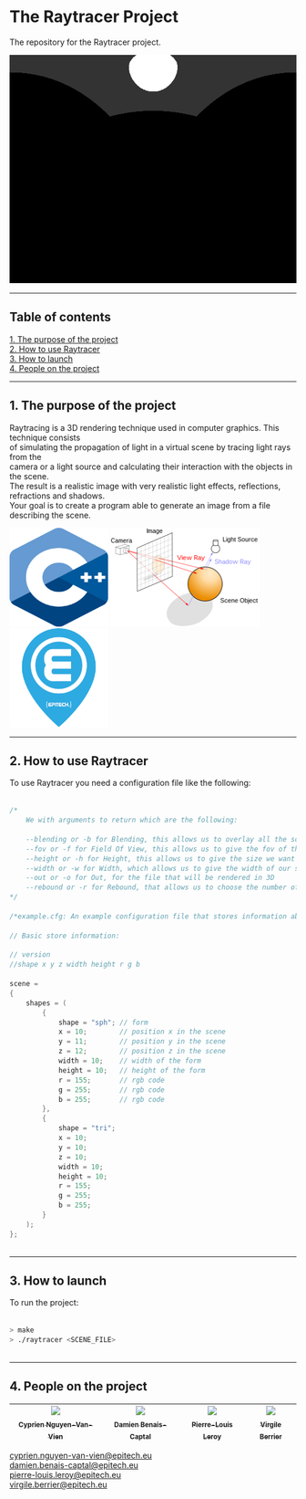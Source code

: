 # The Raytracer Project   
  
The repository for the Raytracer project.  
  
<img src="doc/raytracer.gif" alt="demonstration Raytracer" width="680" height="400">  
  
  
---  
  
  
## Table of contents  
  
[1. The purpose of the project](#titre1)  
[2. How to use Raytracer](#titre2)  
[3. How to launch](#titre3)  
[4. People on the project](#titre4)  
  
  
---  
  
  
## <a id="titre1"></a>1. The purpose of the project   
  
Raytracing is a 3D rendering technique used in computer graphics. This technique consists  
of simulating the propagation of light in a virtual scene by tracing light rays from the  
camera or a light source and calculating their interaction with the objects in the scene.  
The result is a realistic image with very realistic light effects, reflections, refractions and shadows.  
Your goal is to create a program able to generate an image from a file describing the scene.  
  
<img src="doc/CPP_logo.png" alt="Logo Cpp" width="173" height="173">  
<img src="doc/Raytracer_diagram.png" alt="Raytracer Diagram" width="263" height="173">  
<img src="doc/Epitech_logo.png" alt="Logo Epitech" width="173" height="173">  
  
  
---  
  
  
## <a id="titre2"></a>2. How to use Raytracer   
  
To use Raytracer you need a configuration file like the following:  
  
```cpp  
  
/*  
    We with arguments to return which are the following:  
  
    --blending or -b for Blending, this allows us to overlay all the scene possibilities  
    --fov or -f for Field Of View, this allows us to give the fov of the scene  
    --height or -h for Height, this allows us to give the size we want for our scene  
    --width or -w for Width, which allows us to give the width of our scene  
    --out or -o for Out, for the file that will be rendered in 3D  
    --rebound or -r for Rebound, that allows us to choose the number of bounce of the light  
*/  
  
/*example.cfg: An example configuration file that stores information about a store. */  
  
// Basic store information:  
  
// version  
//shape x y z width height r g b  
  
scene =  
{  
    shapes = (  
        {  
            shape = "sph"; // form  
            x = 10;        // position x in the scene  
            y = 11;        // position y in the scene  
            z = 12;        // position z in the scene  
            width = 10;    // width of the form  
            height = 10;   // height of the form  
            r = 155;       // rgb code  
            g = 255;       // rgb code  
            b = 255;       // rgb code  
        },  
        {  
            shape = "tri";  
            x = 10;  
            y = 10;  
            z = 10;  
            width = 10;  
            height = 10;  
            r = 155;  
            g = 255;  
            b = 255;  
        }  
    );  
};  
  
```  
  
  
---  
  
  
## <a id="titre3"></a>3. How to launch   
  
To run the project:  
  
```sh  
  
> make  
> ./raytracer <SCENE_FILE>  
  
```  
  
  
---  
  
  
## <a id="titre4"></a>4. People on the project   
  
| [<img src="https://github.com/Cyprien-nguyen-van-vien.png?size=85" width=85><br><sub>Cyprien Nguyen-Van-Vien</sub>](https://github.com/Cyprien-nguyen-van-vien) | [<img src="https://github.com/damienBC.png?size=85" width=85><br><sub>Damien Benais-Captal</sub>](https://github.com/damienBC) | [<img src="https://github.com/Pierrelouisleroy.png?size=85" width=85><br><sub>Pierre-Louis Leroy</sub>](https://github.com/Pierrelouisleroy) | [<img src="https://github.com/Lipatant.png?size=85" width=85><br><sub>Virgile Berrier</sub>](https://github.com/Lipatant)  
| :--: | :--: | :--: | :--: |  

cyprien.nguyen-van-vien@epitech.eu  
damien.benais-captal@epitech.eu  
pierre-louis.leroy@epitech.eu  
virgile.berrier@epitech.eu  
